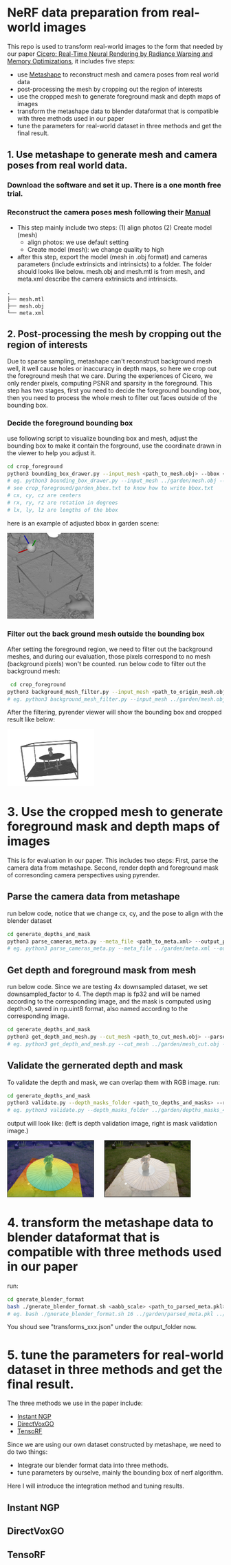 # NeRF data preparation from real-world images 

This repo is used to transform real-world images to the form that needed by our paper [Cicero: Real-Time Neural Rendering by Radiance Warping and Memory Optimizations](), it includes five steps:
- use [Metashape](https://www.agisoft.com/) to reconstruct mesh and camera poses from real world data
- post-processing the mesh by cropping out the region of interests
- use the cropped mesh to generate foreground mask and depth maps of images
- transform the metashape data to blender dataformat that is compatible with three methods used in our paper
- tune the parameters for real-world dataset in three methods and get the final result.

## 1. Use metashape to generate mesh and camera poses from real world data.

### Download the software and set it up. There is a one month free trial.
### Reconstruct the camera poses mesh following their [Manual](https://www.agisoft.com/pdf/metashape_2_1_en.pdf)
- This step mainly include two steps: (1) align photos (2) Create model (mesh)
    - align photos: we use default setting
    - Create model (mesh): we change quality to high 
- after this step, export the model (mesh in .obj format) and cameras parameters (include extrinsicts and intrinsicts) to a folder. The folder should looks like below. mesh.obj and mesh.mtl is from mesh, and meta.xml describe the camera extrinsicts and intrinsicts.
```
.
├── mesh.mtl
├── mesh.obj
└── meta.xml
```

## 2. Post-processing the mesh by cropping out the region of interests
 Due to sparse sampling, metashape can't reconstruct background mesh well, it well cause holes or inaccuracy in depth maps, so here we crop out the foreground mesh that we care. During the experiences of Cicero, we only render pixels, computing PSNR and sparsity in the foreground. This step has two stages, first you need to decide the foreground bounding box, then you need to process the whole mesh to filter out faces outside of the bounding box.

 ### Decide the foreground bounding box

 use following script to visualize bounding box and mesh, adjust the bounding box to 
 make it contain the forground, use the coordinate drawn in the viewer to help you adjust it.
 ```bash
 cd crop_foreground
 python3 bounding_box_drawer.py --input_mesh <path_to_mesh.obj> --bbox <path_to_bbox.txt>
 # eg. python3 bounding_box_drawer.py --input_mesh ../garden/mesh.obj --bbox ./garden_bbox.txt
 # see crop_foreground/garden_bbox.txt to know how to write bbox.txt
 # cx, cy, cz are centers
 # rx, ry, rz are rotation in degrees
 # lx, ly, lz are lengths of the bbox
 ```
 here is an example of adjusted bbox in garden scene:
<p float="left">
  <img src="imgs/bbox.png" alt="Input Image" style="width: 40%; margin-right: 20px;" />
</p>

 ### Filter out the back ground mesh outside the bounding box
 After setting the foreground region, we need to filter out the background meshes, and during our evaluation, those pixels correspond to no mesh (background pixels) won't be counted.
 run below code to filter out the background mesh:
```bash
 cd crop_foreground
python3 background_mesh_filter.py --input_mesh <path_to_origin_mesh.obj> --output_path <path_to_save_cut_mesh.obj> --bbox <path_to_bbox.txt> --num_workers 16
# eg. python3 background_mesh_filter.py --input_mesh ../garden/mesh.obj --output_path ../garden/mesh_cut.obj --bbox garden_bbox.txt --num_workers 16
```
After the filtering, pyrender viewer will show the bounding box and cropped result like below:
<p float="left">
  <img src="imgs/cut_mesh.png" alt="Input Image" style="width: 40%; margin-right: 20px;" />
</p>


# 3. Use the cropped mesh to generate foreground mask and depth maps of images

This is for evaluation in our paper. This includes two steps: First, parse the camera data from metashape. Second, render depth and foreground mask of corresonding camera perspectives using pyrender.

## Parse the camera data from metashape
run below code, notice that we change cx, cy, and the pose to align with the blender dataset
```bash
cd generate_depths_and_mask
python3 parse_cameras_meta.py --meta_file <path_to_meta.xml> --output_path <path_to_save_parsed_meta.pkl>
# eg. python3 parse_cameras_meta.py --meta_file ../garden/meta.xml --output_path ../garden/parsed_meta.pkl
```

## Get depth and foreground mask from mesh 
run below code. Since we are testing 4x downsampled dataset, we set downsampled_factor to 4.
The depth map is fp32 and will be named according to the corresponding image, and the mask is computed using depth>0, saved in np.uint8 format, also named according to the corresponding image.
```bash 
cd generate_depths_and_mask
python3 get_depth_and_mesh.py --cut_mesh <path_to_cut_mesh.obj> --parsed_meta ../garden/<path_to_parsed_meta.pkl> --downsampled_factor 4 --output_folder <path_to_save_output.npy>
# eg. python3 get_depth_and_mesh.py --cut_mesh ../garden/mesh_cut.obj --parsed_meta ../garden/parsed_meta.pkl --downsampled_factor 4 --output_folder ../garden/depths_masks_4
```

## Validate the gernerated depth and mask
To validate the depth and mask, we can overlap them with RGB image.
run:
```bash
cd generate_depths_and_mask
python3 validate.py --depth_masks_folder <path_to_depths_and_masks> --rgb_folder <path_to_rgb_images> --output_folder <path_to_save_output_overlapped_images>
# eg. python3 validate.py --depth_masks_folder ../garden/depths_masks_4/ --rgb_folder ../garden/images_4/ --output_folder ../garden/depth_mask_validation
```
output will look like: (left is depth validation image, right is mask validation image.)
<p float="left">
  <img src="imgs/depth_val.png" alt="Input Image" style="width: 40%; margin-right: 20px;" />
  <img src="imgs/mask_val.png" alt="Input Image" style="width: 40%; margin-right: 20px;" />
</p>


# 4. transform the metashape data to blender dataformat that is compatible with three methods used in our paper
run:
```bash
cd gnerate_blender_format
bash ./gnerate_blender_format.sh <aabb_scale> <path_to_parsed_meta.pkl> <json_output_folder> <img_folder>
# eg. bash ./gnerate_blender_format.sh 16 ../garden/parsed_meta.pkl ../garden/ ../garden/images_4/
```
You shoud see "transforms_xxx.json" under the output_folder now.


# 5. tune the parameters for real-world dataset in three methods and get the final result.

The three methods we use in the paper include:
- [Instant NGP](https://github.com/NVlabs/instant-ngp)
- [DirectVoxGO](https://github.com/sunset1995/DirectVoxGO)
- [TensoRF](https://github.com/apchenstu/TensoRF)

Since we are using our own dataset constructed by metashape, we need to do two things:
- Integrate our blender format data into three methods.
- tune parameters by ourselve, mainly the bounding box of nerf algorithm.

Here I will introduce the integration method and tuning results.

## Instant NGP

## DirectVoxGO

## TensoRF
